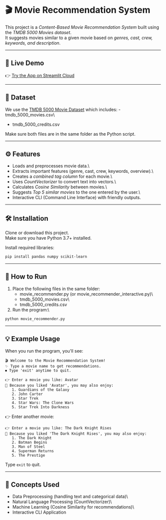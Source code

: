 # 🎬 Movie Recommendation System

This project is a *Content-Based Movie Recommendation System* built
using the *TMDB 5000 Movies dataset*.\
It suggests movies similar to a given movie based on *genres, cast,
crew, keywords, and description*.

------------------------------------------------------------------------

## 🚀 Live Demo

👉 [Try the App on Streamlit
Cloud](https://smitiron-movie-recommendation-system-deploy-uso2ja.streamlit.app/)

------------------------------------------------------------------------

## 📂 Dataset

We use the [TMDB 5000 Movie
Dataset](https://www.kaggle.com/datasets/tmdb/tmdb-movie-metadata) which
includes: - tmdb_5000_movies.csv\
- tmdb_5000_credits.csv

Make sure both files are in the same folder as the Python script.

------------------------------------------------------------------------

## ⚙ Features

-   Loads and preprocesses movie data.\
-   Extracts important features (genre, cast, crew, keywords,
    overview).\
-   Creates a *combined tag column* for each movie.\
-   Uses *CountVectorizer* to convert text into vectors.\
-   Calculates *Cosine Similarity* between movies.\
-   Suggests *Top 5 similar movies* to the one entered by the user.\
-   Interactive CLI (Command Line Interface) with friendly outputs.

------------------------------------------------------------------------

## 🛠 Installation

Clone or download this project.\
Make sure you have Python 3.7+ installed.

Install required libraries:

``` bash
pip install pandas numpy scikit-learn
```

------------------------------------------------------------------------

## 🚀 How to Run

1.  Place the following files in the same folder:
    -   movie_recommender.py (or movie_recommender_interactive.py)\
    -   tmdb_5000_movies.csv\
    -   tmdb_5000_credits.csv
2.  Run the program:\

``` bash
python movie_recommender.py
```

------------------------------------------------------------------------

## 💡 Example Usage

When you run the program, you'll see:

    🎬 Welcome to the Movie Recommendation System!
    ✨ Type a movie name to get recommendations.
    ⏹ Type 'exit' anytime to quit.

    👉 Enter a movie you like: Avatar
    🎥 Because you liked 'Avatar', you may also enjoy:
       1. Guardians of the Galaxy
       2. John Carter
       3. Star Trek
       4. Star Wars: The Clone Wars
       5. Star Trek Into Darkness

👉 Enter another movie:

    👉 Enter a movie you like: The Dark Knight Rises
    🎥 Because you liked 'The Dark Knight Rises', you may also enjoy:
       1. The Dark Knight
       2. Batman Begins
       3. Man of Steel
       4. Superman Returns
       5. The Prestige

Type `exit` to quit.

------------------------------------------------------------------------

## 📖 Concepts Used

-   Data Preprocessing (handling text and categorical data)\
-   Natural Language Processing (CountVectorizer)\
-   Machine Learning (Cosine Similarity for recommendations)\
-   Interactive CLI Application
